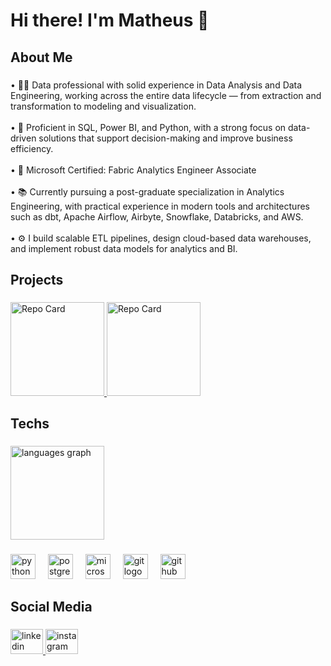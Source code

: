 <h1 align="left">Hi there! I'm Matheus 👋</h1>

###

<h2 align="left">About Me</h2>

###

<p align="left">
• 👨‍💻 Data professional with solid experience in Data Analysis and Data Engineering, working across the entire data lifecycle — from extraction and transformation to modeling and visualization.<br><br>
• 🧠 Proficient in SQL, Power BI, and Python, with a strong focus on data-driven solutions that support decision-making and improve business efficiency.<br><br>
• 📜 Microsoft Certified: Fabric Analytics Engineer Associate<br><br>
• 📚 Currently pursuing a post-graduate specialization in Analytics Engineering, with practical experience in modern tools and architectures such as dbt, Apache Airflow, Airbyte, Snowflake, Databricks, and AWS.<br><br>
• ⚙️ I build scalable ETL pipelines, design cloud-based data warehouses, and implement robust data models for analytics and BI.
</p>

###

<h2 align="left">Projects</h2>

###

<div align="left">
  <a href="https://github.com/matheusbnc/Ecommerce-Sales-Analysis">
    <img src="https://github-readme-stats.vercel.app/api/pin/?username=matheusbnc&repo=Ecommerce-Sales-Analysis&bg_color=000&border_color=30A3DC&show_icons=true&icon_color=30A3DC&title_color=E94D5F&text_color=FFF" height="150" alt="Repo Card" />
  </a>
  <a href="https://github.com/matheusbnc/Langchain-Gemini-App">
    <img src="https://github-readme-stats.vercel.app/api/pin/?username=matheusbnc&repo=Langchain-Gemini-App&bg_color=000&border_color=30A3DC&show_icons=true&icon_color=30A3DC&title_color=E94D5F&text_color=FFF" height="150" alt="Repo Card" />
  </a>
</div>

###

<h2 align="left">Techs</h2>

###

<div align="left">
  <img src="https://github-readme-stats.vercel.app/api/top-langs/?username=matheusbnc&layout=compact&bg_color=000&border_color=30A3DC&show_icons=true&icon_color=30A3DC&title_color=E94D5F&text_color=FFF" height="150" alt="languages graph"  />
</div>

###

<div align="left">
  <img src="https://skillicons.dev/icons?i=py" height="40" alt="python logo"  />
  <img width="12" />
  <img src="https://skillicons.dev/icons?i=postgres" height="40" alt="postgresql logo"  />
  <img width="12" />
  <img src="https://cdn.jsdelivr.net/gh/devicons/devicon/icons/microsoftsqlserver/microsoftsqlserver-plain.svg" height="40" alt="microsoftsqlserver logo"  />
  <img width="12" />
  <img src="https://cdn.simpleicons.org/git/F05032" height="40" alt="git logo"  />
  <img width="12" />
  <img src="https://cdn.simpleicons.org/github/181717" height="40" alt="github logo"  />
</div>

###

<h2 align="left">Social Media</h2>

###

<div align="left">
  <a href="https://www.linkedin.com/in/matheusbnc/" target="_blank">
    <img src="https://raw.githubusercontent.com/maurodesouza/profile-readme-generator/master/src/assets/icons/social/linkedin/default.svg" width="52" height="40" alt="linkedin logo"  />
  </a>
  <a href="https://www.instagram.com/_matheusbnc" target="_blank">
    <img src="https://raw.githubusercontent.com/maurodesouza/profile-readme-generator/master/src/assets/icons/social/instagram/default.svg" width="52" height="40" alt="instagram logo"  />
  </a>
</div>
